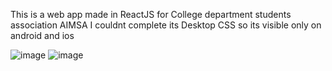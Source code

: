 This is a web app made in ReactJS for College department students association AIMSA
I couldnt complete its Desktop CSS so its visible only on android and ios



![image](https://github.com/Shriniwas18K/aimsa/assets/153389794/7c02330c-bb07-4fd1-a3d4-7bc5d9cffde4)
![image](https://github.com/Shriniwas18K/aimsa/assets/153389794/d0c20920-14a1-48c7-8d73-bec2f2d854a5)


